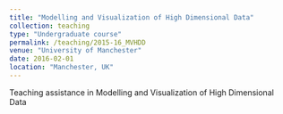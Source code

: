 ```yaml
---
title: "Modelling and Visualization of High Dimensional Data"
collection: teaching
type: "Undergraduate course"
permalink: /teaching/2015-16_MVHDD
venue: "University of Manchester"
date: 2016-02-01
location: "Manchester, UK"
---
```


Teaching assistance in Modelling and Visualization of High Dimensional Data
